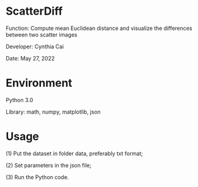 # ScatterDiff
Function:  Compute mean Euclidean distance and visualize the differences between two scatter images

Developer: Cynthia Cai

Date: May 27, 2022

# Environment
Python 3.0

Library: math, numpy, matplotlib, json

# Usage
(1) Put the dataset in folder data, preferably txt format;

(2) Set parameters in the json file;

(3) Run the Python code.
